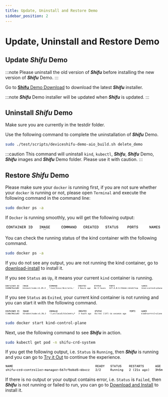 ```yaml
---
title: Update, Uninstall and Restore Demo
sidebar_position: 2
---
```


# Update, Uninstall and Restore Demo

## Update ***Shifu*** Demo

:::note
Please uninstall the old version of ***Shifu*** before installing the new version of ***Shifu*** Demo.
:::

Go to [**Shifu** Demo Download](https://shifu.run/disclaimer) to download the latest ***Shifu*** installer.

:::note
***Shifu*** Demo installer will be updated when ***Shifu*** is updated.
:::

## Uninstall ***Shifu*** Demo

Make sure you are currently in the testdir folder.

Use the following command to complete the uninstallation of ***Shifu*** Demo.

```bash
sudo ./test/scripts/deviceshifu-demo-aio_build.sh delete_demo
```

:::caution
This command will uninstall `kind`, `kubectl`, ***Shifu***, ***Shifu*** Demo, ***Shifu*** images and ***Shifu*** Demo folder. Please use it with caution.
:::

## Restore ***Shifu*** Demo

Please make sure your `docker` is running first, if you are not sure whether your `docker` is running or not, please open `Terminal` and execute the following command in the command line:

```bash
sudo docker ps -a
```

If `Docker` is running smoothly, you will get the following output:  

![](images-demo/docker_run.png)

You can check the running status of the kind container with the following command.

```bash
sudo docker ps -a 
```

If you do not see any output, you are not running the kind container, go to [download-install](../tutorials/demo-install.md) to install it.

If you see `Status` as `Up`, it means your current `kind` container is running.

![](images-demo/docker-kind-up.png)

If you see `Status` as `Exited`, your current kind container is not running and you can start it with the following command.

![](images-demo/docker-kind-exit.png)

```bash
sudo docker start kind-control-plane
```

Next, use the following command to see ***Shifu*** in action.

```bash
sudo kubectl get pod -n shifu-crd-system
```

If you get the following output, i.e. `Status` is `Running`, then ***Shifu*** is running and you can go to [Try it Out](../tutorials/demo-try.md) to continue the experience.

![](images-demo/shifu-run.png)

If there is no output or your output contains error, i.e. `Status` is `Failed`, then ***Shifu*** is not running or failed to run, you can go to [Download and Install](../tutorials/demo-install.md) to install it.
